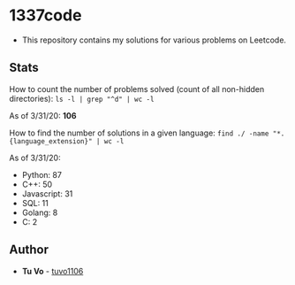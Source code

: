 # 1337code

- This repository contains my solutions for various problems on Leetcode.

## Stats

How to count the number of problems solved (count of all non-hidden directories):
`ls -l | grep "^d" | wc -l`

As of 3/31/20: **106**

How to find the number of solutions in a given language:
`find ./ -name "*.{language_extension}" | wc -l`

As of 3/31/20:

- Python: 87
- C++: 50
- Javascript: 31
- SQL: 11
- Golang: 8
- C: 2

## Author

- **Tu Vo** - [tuvo1106](https://github.com/tuvo1106)
